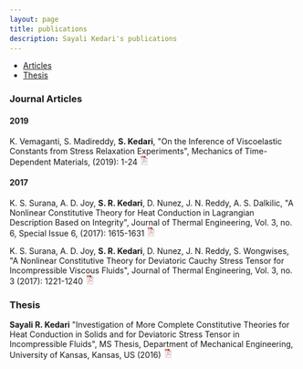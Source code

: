 ```yaml
---
layout: page
title: publications
description: Sayali Kedari's publications
---
```


<div class="navbar">
    <div class="navbar-inner">
        <ul class="nav">
            <li><a href="#articles">Articles</a></li>
            <li><a href="#thesis">Thesis</a></li>
        </ul>
    </div>
</div>


### <a name="Articles"></a>Journal Articles

#### 2019

K. Vemaganti, S. Madireddy, **S. Kedari**, "On the Inference of Viscoelastic Constants from Stress Relaxation Experiments", Mechanics of Time-Dependent Materials, (2019): 1-24
[![pdf](icons16/pdf-icon.png)](https://link.springer.com/article/10.1007%2Fs11043-018-09403-y)

#### 2017

K. S. Surana, A. D. Joy, **S. R. Kedari**, D. Nunez, J. N. Reddy, A. S. Dalkilic, "A Nonlinear Constitutive Theory for Heat Conduction in Lagrangian Description Based on Integrity", Journal of Thermal Engineering, Vol. 3, no. 6, Special Issue 6, (2017): 1615-1631
[![pdf](icons16/pdf-icon.png)](https://kuscholarworks.ku.edu/handle/1808/27330)

K. S. Surana, A. D. Joy, **S. R. Kedari**, D. Nunez, J. N. Reddy, S. Wongwises, "A Nonlinear Constitutive Theory for Deviatoric Cauchy Stress Tensor for Incompressible Viscous Fluids", Journal of Thermal Engineering, Vol. 3, no. 3 (2017): 1221-1240
[![pdf](icons16/pdf-icon.png)](https://kuscholarworks.ku.edu/handle/1808/27331)


### <a name="thesis"></a>Thesis

**Sayali R. Kedari** "Investigation of More Complete Constitutive Theories for Heat Conduction in Solids and for Deviatoric Stress Tensor in Incompressible Fluids",  MS Thesis, Department of Mechanical Engineering, University of Kansas, Kansas, US (2016)
[![pdf](icons16/pdf-icon.png)](https://kuscholarworks.ku.edu/handle/1808/24136)
